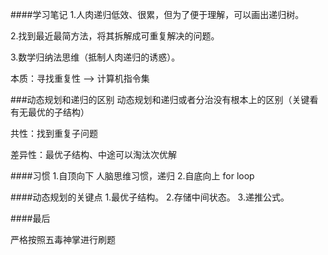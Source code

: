 ####学习笔记
1.人肉递归低效、很累，但为了便于理解，可以画出递归树。

2.找到最近最简方法，将其拆解成可重复解决的问题。

3.数学归纳法思维（抵制人肉递归的诱惑）。

本质：寻找重复性 --> 计算机指令集

###动态规划和递归的区别
动态规划和递归或者分治没有根本上的区别（关键看有无最优的子结构）

共性：找到重复子问题

差异性：最优子结构、中途可以淘汰次优解

####习惯
1.自顶向下 人脑思维习惯，递归
2.自底向上 for loop

####动态规划的关键点
1.最优子结构。
2.存储中间状态。
3.递推公式。


####最后

严格按照五毒神掌进行刷题